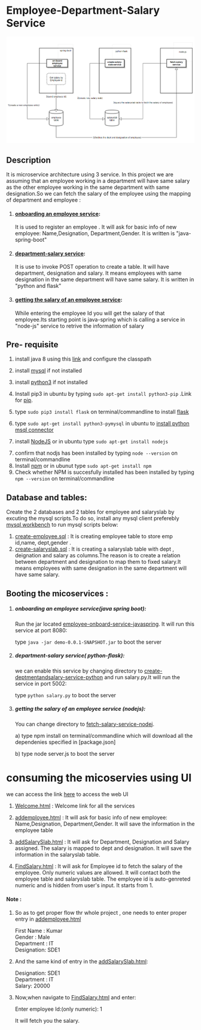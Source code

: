 
# Employee-Department-Salary Service

![alt text](https://github.com/airavata-courses/satyamsah/blob/master/assignment1/workflowdiagram.PNG)
## Description
It is microservice architecture using 3 service. In this project we are assuming that an employee working in a department will have same salary as the other employee working in the same department with same designation.So we can fetch the salary of the employee using the mapping of department and employee :
1) #### [onboarding an employee service](https://github.com/satyamsah/microservice/tree/master/employee-onboard-service-javaspring): 
   It is used to register an employee . It will ask for basic info of new employee: Name,Designation, Department,Gender. It is written is "java-spring-boot"
2) #### [department-salary service](https://github.com/satyamsah/microservice/tree/master/create-deptmentandsalary-service-python):
   It is use to invoke POST operation to create a table. It will have department, designation and salary. It means employees with same  designation in the same department will have same salary. It is written in "python and flask"
3) #### [getting the salary of an employee service](https://github.com/satyamsah/microservice/tree/master/fetch-salary-service-nodejs): 
   While entering the employee Id you will get the salary of that employee.Its starting point is java-spring which is calling a service    in "node-js" service to retrive the information of salary


## Pre- requisite 
1)  install java 8 using this [link](http://www.oracle.com/technetwork/java/javase/downloads/jdk8-downloads-2133151.html) and configure      the classpath
2) install [mysql](https://dev.mysql.com/downloads/mysql/) if not installed
3) install [python3](https://www.python.org/downloads/) if not installed
4) Install pip3 in ubuntu by typing `sudo apt-get install python3-pip` .Link for [pip](https://pip.pypa.io/en/stable/installing/).
5) type `sudo pip3 install flask` on terminal/commandline to install [flask](https://pypi.python.org/pypi/Flask) 
6) type  `sudo apt-get install python3-pymysql` in ubuntu to [install python msql connector](https://pypi.python.org/pypi/PyMySQL/0.7.6)

6) install [NodeJS](https://nodejs.org/en/download/) or in ubuntu type `sudo apt-get install nodejs`
7. confirm that nodjs has been installed by typing `node --version` on terminal/commandline
8. Install [npm](https://www.npmjs.com/get-npm) or in ubunut type `sudo apt-get install npm` 
9. Check whether NPM is succesfully installed has been installed by typing `npm --version` on terminal/commandline

## Database and tables:
Create the 2 databases and 2 tables for employee and salaryslab by excuting the mysql scripts.To do so, install any mysql client preferebly [mysql workbench](https://www.mysql.com/products/workbench) to run mysql scripts below:

1) [create-employee.sql](https://github.com/satyamsah/microservice/blob/master/sqlscript/create-employee.sql) : It is creating employee table to store emp id,name, dept,gender . 
2) [create-salaryslab.sql](https://github.com/satyamsah/microservice/blob/master/sqlscript/create-salaryslab.sql) : It is creating a salaryslab table with dept , deignation and salary as columns.The reason is to create a relation between department and designation to map them to fixed salary.It means employees with same designation in the same department will have same salary.


## Booting the micoservices :
1) ##### onboarding an employee service(java spring boot):
   Run the jar located [employee-onboard-service-javaspring](https://github.com/satyamsah/microservice/blob/master/employee-onboard-service-javaspring/target/demo-0.0.1-SNAPSHOT.jar). It will run this service at port 8080:
   
   type `java -jar demo-0.0.1-SNAPSHOT.jar` to boot the server

2) ##### department-salary service( python-flask): 
   we can enable this service by changing directory to [create-deptmentandsalary-service-python](https://github.com/satyamsah/microservice/blob/master/create-deptmentandsalary-service-python) and run salary.py.It will run the          service in port 5002:

   type `python salary.py` to boot the server

3) ##### getting the salary of an employee service (nodejs):
   You can change directory to [fetch-salary-service-nodej](https://github.com/satyamsah/microservice/tree/master/fetch-salary-service-nodejs). 

    a) type npm install on terminal/commandline which will download all the dependenies specified in [package.json]
   
    b) type node server.js to boot the server

# consuming the micoservies using UI
we can access the link [here](https://github.com/satyamsah/microservice/tree/master/web) to access the web UI

1) [Welcome.html](https://github.com/satyamsah/microservice/blob/master/web/Welcome.html) : Welcome link for all the services

2) [addemployee.html](https://github.com/satyamsah/microservice/blob/master/web/addemployee.html) : It will ask for basic info of new employee: Name,Designation, Department,Gender. It will save the information in the employee table

3) [addSalarySlab.html](https://github.com/satyamsah/microservice/blob/master/web/addSalarySlab.html) : It will ask for Department, Designation and Salary assigned. The salary is mapped to dept and designation. It will save the information in the salaryslab table.

4) [FindSalary.html](https://github.com/satyamsah/microservice/blob/master/web/FindSalary.html) : It will ask for Employee id to fetch the salary of the employee. Only numeric values are allowed. It will contact both the employee table and  salaryslab table. The employee id is auto-genreted numeric and is hidden from user's input. It starts from 1.

#### Note : 

1) So as to get proper flow thr whole project , one needs to enter proper entry in [addemployee.html](https://github.com/satyamsah/microservice/blob/master/web/addemployee.html) 

   First Name : Kumar  
   Gender : Male  
   Department : IT  
   Designation: SDE1  

2) And the same kind of entry in the [addSalarySlab.html](https://github.com/satyamsah/microservice/blob/master/web/addSalarySlab.html):

   Designation: SDE1  
   Department : IT  
   Salary: 20000  

3) Now,when navigate to [FindSalary.html](https://github.com/satyamsah/microservice/blob/master/web/FindSalary.html) and enter:

   Enter employee Id:(only numeric): 1  



   It will fetch you the salary.

